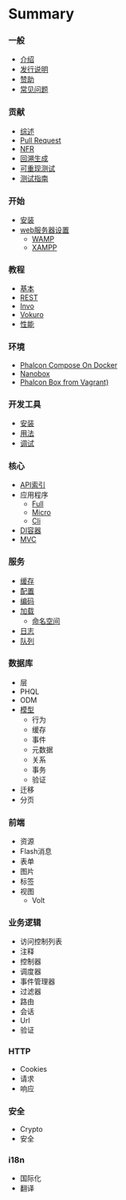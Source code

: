 # Summary

### 一般
* [介绍](README.md)
* [发行说明](https://github.com/phalcon/cphalcon/blob/3.2.x/CHANGELOG-3.2.md)
* [赞助](sponsors.md)
* [常见问题](faq.md)

### 贡献
* [综述](contributions.md)
* [Pull Request](new-pull-request.md)
* [NFR](new-feature-request.md)
* [回溯生成](generating-backtrace.md)
* [可重现测试](reproducible-tests.md)
* [测试指南](unit-testing.md)

### 开始
* [安装](installation.md)
* [web服务器设置](webserver-setup.md)
  * [WAMP](webserver-wamp.md)
  * [XAMPP](webserver-xampp.md)

### 教程
* [基本](tutorial-base.md)
* [REST](tutorial-rest.md)
* [Invo](tutorial-invo.md)
* [Vokuro](tutorial-vokuro.md)
* [性能](performance.md)


### 环境
* [Phalcon Compose On Docker](environments-docker.md)
* [Nanobox](environments-nanobox.md)
* [Phalcon Box from Vagrant)](environments-vagrant.md)

### 开发工具
* [安装](devtools-installation.md)
* [用法](devtools-usage.md)
* [调试](debug.md)

### 核心
* [API索引](api/index.md)
* 应用程序
    * [Full](application.md)
    * [Micro](application-micro.md)
    * [Cli](application-cli.md)
* [DI容器](di.md)
* [MVC](mvc.md)

### 服务
* [缓存](cache.md)
* [配置](config.md)
* [编码](escaper.md)
* [加载](loader.md)
  * [命名空间](namespaces)
* [日志](logging.md)
* [队列](queue.md)

### 数据库
* 层
* PHQL
* ODM
* [模型]()
  * 行为
  * 缓存
  * 事件
  * 元数据
  * 关系
  * 事务
  * 验证
* 迁移
* 分页

### 前端
* 资源
* Flash消息
* 表单
* 图片
* 标签
* 视图
  * Volt

### 业务逻辑
* 访问控制列表
* 注释
* 控制器
* 调度器
* 事件管理器
* 过滤器
* 路由
* 会话
* Url
* 验证

### HTTP
* Cookies
* 请求
* 响应

### 安全
* Crypto
* 安全

### i18n
* 国际化
* 翻译

